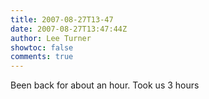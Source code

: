 ```yaml
---
title: 2007-08-27T13-47
date: 2007-08-27T13:47:44Z
author: Lee Turner
showtoc: false
comments: true
---
```


Been back for about an hour.  Took us 3 hours

